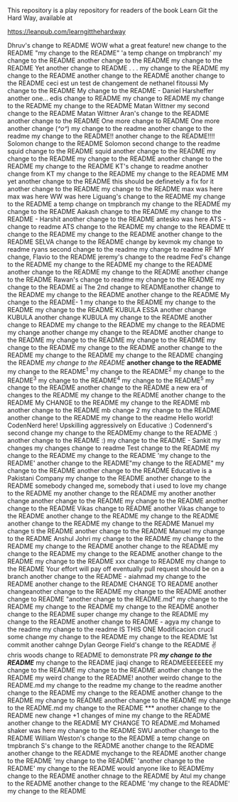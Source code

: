 This repository is a play repository for readers of the book Learn Git the Hard Way, available at

https://leanpub.com/learngitthehardway

Dhruv's change to README
WOW what a great feature!
new change to the README
"my change to the README"
'a temp change on tmpbranch'
my change to the README
another change to the README
my change to the README
Yet another change to README . . .
my change to the README
my change to the README
another change to the README
another change to the README
ceci est un test de changement de nethanel fitoussi
My change to the README
My change to the README - Daniel Harsheffer
another one...
edis change to README
my change to README
my change to the README
my change to the README Matan Wittner
my second change to the README Matan Wittner
Aran's change to the README
another change to the README
One more change to README
One more another change (_^o^_)
my change to the readme
another change to the readme
my change to the README!!
another change to the README!!!!
Solomon change to the README
Solomon second change to the readme
squid change to the README
squid another change to the README
my change to the README
my change to the README
another change to the README
my change to the README
KT's change to readme
another change from KT
my change to the README
my change to the README MM
yet another change to the README
this should be definetely a fix for it
another change to the README
my change to the README
max was here
max was here
WW was here
Liguang's change to the README
my change to the README
a temp change on tmpbranch
my change to the README
my change to the README
Aakash change to the README
my change to the README - Harshit
another change to the README
antesko was here
ATS - change to readme
ATS change to the README
my change to the README
tt change to the README
my change to the README
another change to the README
SELVA change to the README
change by kevmok
my change to readme
ryans second change to the readme
my change to readme RF
MY change, Flavio to the README
jeremy's change to the readme
Fed's change to the README
my change to the README
my change to the README
another change to the README
my change to the README
another change to the README
Rawan's change to readme
my change to the README
my change to the README ai
The 2nd change to READMEanother change to the README
my change to the README
another change to the README
My change to the README- 1
my change to the README
my change to the README
my change to the README KUBULA ESSA
another change KUBULA
another change KUBULA
my change to the README
another change to README
my change to the README
my change to the README
my change
another change
my change to the README
another change to the README
my change to the README
my change to the README
my change to the README
my change to the README
another change to the README
my change to the README
my change to the README
changing the README
_my change to the README_
**another change to the README**
my change to the README<sup>1</sup>
my change to the README<sup>2</sup>
my change to the README<sup>3</sup>
my change to the README<sup>4</sup>
my change to the README<sup>5</sup>
my change to the README
another change to the README
a new era of changes to the README
my change to the README
another change to the README
My CHANGE to the README
my change to the README
mb another change to the README
mb change 2
my change to the README
another change to the README
my change to the readme
Hello world! CodenNerd here! Upskilling aggressively on Educative :)
Codennerd's second change
my change to the READMEmy change to the README :)
another change to the README :)
my change to the README - Sankit
my changes
my changes
change to readme
Test change to the README
my change to the README
my change to the README
'my change to the README' 
another change to the README"my change to the README" 
my change to the README
another change to the README
Educative is a Pakistani Company
my change to the README
another change to the README
somebody changed me, somebody that i used to love
my change to the README
my another change to the README
my another another change
another change to the README
my change to the README
another change to the README
Vikas change to README
another Vikas change to the README
another change to the README
my change to the README
another change to the README
my change to the README
Manuel my change ti the README
another change to the README Manuel
my change to the README
Anshul Johri my change to the README
my change to the README
my change to the README
another change to the README
my change to the README
my change to the README
another change to the README
<my unique change to the README>
<another unique change to the README>
my change to the README
xxx change to README
my change to the README
Your effort will pay off eventually
pull request should be on a branch
another change to the README - aiahmad
my change to the README
another change to the README
CHANGE TO README
another changeanother change to the README
my change to the README
another change to README
"another change to the README.md" 
my change to the README
my change to the README
my change to the README
another change to the README
super change
my change to the README
my change to the README
another change to README - agya
my change to the readme
my change to the readme IS THIS ONE
Modificacion crucil
some change
my change to the README
my change to the README
1st commit
another cahnge
Dylan George Field's change to the README ✌
chris woods change to README to demonstrate PR
***my change to the README***
my change to the README
jiaqi change to READMEEEEEEEE
my change to the README
my change to the README
another change to the README
my weird change to the README!
another weirdo change to the README.md
my change to the readme
my change to the readme
another change to the README
my change to the README
another change to the README
my change to README
another change to the README
my change to the README.md
my change to the README ***
another change to the README
new change +1
changes of mine
my change to the README
another change to the README
MY CHANGE TO README.md
Mohamed shaker was here
my change to the README SWU
another change to the README
William Weston's change to the README
a temp change on tmpbranch
S's change to the README
another change to the README
another change to the README
mychange to the README
another change to the README
'my change to the README' 
'another change to the README' 
my change to the README
would anyone like to READMEmy change to the README
another chnage to the README by Atul
my change to the README
another change to the README
'my change to the README' 
my change to the README